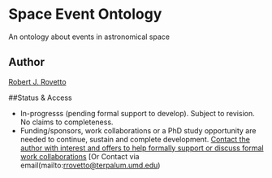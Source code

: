 # Space Event Ontology
An ontology about events in astronomical space

## Author
[Robert J. Rovetto](https://orcid.org/0000-0003-3835-7817)

##Status & Access
- In-progresss (pending formal support to develop). Subject to revision. No claims to completeness.
- Funding/sponsors, work collaborations or a PhD study opportunity are needed to continue, sustain and complete development. [Contact the author with interest and offers to help formally support or discuss formal work collaborations](https://ontospace.wordpress.com/contact) [Or Contact via email(mailto:rrovetto@terpalum.umd.edu)
